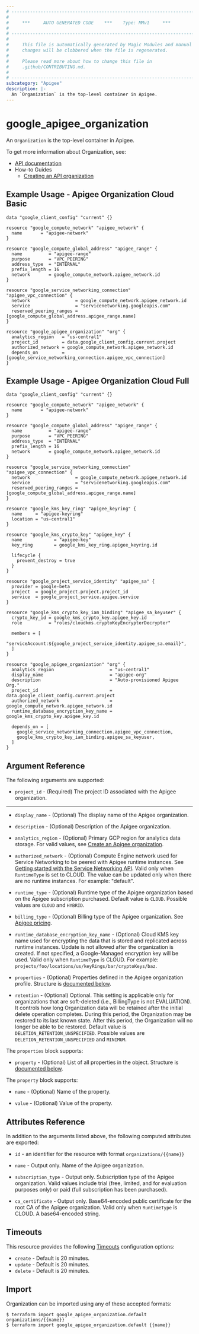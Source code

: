 ```yaml
---
# ----------------------------------------------------------------------------
#
#     ***     AUTO GENERATED CODE    ***    Type: MMv1     ***
#
# ----------------------------------------------------------------------------
#
#     This file is automatically generated by Magic Modules and manual
#     changes will be clobbered when the file is regenerated.
#
#     Please read more about how to change this file in
#     .github/CONTRIBUTING.md.
#
# ----------------------------------------------------------------------------
subcategory: "Apigee"
description: |-
  An `Organization` is the top-level container in Apigee.
---
```


# google\_apigee\_organization

An `Organization` is the top-level container in Apigee.


To get more information about Organization, see:

* [API documentation](https://cloud.google.com/apigee/docs/reference/apis/apigee/rest/v1/organizations)
* How-to Guides
    * [Creating an API organization](https://cloud.google.com/apigee/docs/api-platform/get-started/create-org)

## Example Usage - Apigee Organization Cloud Basic


```hcl
data "google_client_config" "current" {}

resource "google_compute_network" "apigee_network" {
  name       = "apigee-network"
}

resource "google_compute_global_address" "apigee_range" {
  name          = "apigee-range"
  purpose       = "VPC_PEERING"
  address_type  = "INTERNAL"
  prefix_length = 16
  network       = google_compute_network.apigee_network.id
}

resource "google_service_networking_connection" "apigee_vpc_connection" {
  network                 = google_compute_network.apigee_network.id
  service                 = "servicenetworking.googleapis.com"
  reserved_peering_ranges = [google_compute_global_address.apigee_range.name]
}

resource "google_apigee_organization" "org" {
  analytics_region   = "us-central1"
  project_id         = data.google_client_config.current.project
  authorized_network = google_compute_network.apigee_network.id
  depends_on         = [google_service_networking_connection.apigee_vpc_connection]
}
```
## Example Usage - Apigee Organization Cloud Full


```hcl
data "google_client_config" "current" {}

resource "google_compute_network" "apigee_network" {
  name       = "apigee-network"
}

resource "google_compute_global_address" "apigee_range" {
  name          = "apigee-range"
  purpose       = "VPC_PEERING"
  address_type  = "INTERNAL"
  prefix_length = 16
  network       = google_compute_network.apigee_network.id
}

resource "google_service_networking_connection" "apigee_vpc_connection" {
  network                 = google_compute_network.apigee_network.id
  service                 = "servicenetworking.googleapis.com"
  reserved_peering_ranges = [google_compute_global_address.apigee_range.name]
}

resource "google_kms_key_ring" "apigee_keyring" {
  name     = "apigee-keyring"
  location = "us-central1"
}

resource "google_kms_crypto_key" "apigee_key" {
  name            = "apigee-key"
  key_ring        = google_kms_key_ring.apigee_keyring.id

  lifecycle {
    prevent_destroy = true
  }
}

resource "google_project_service_identity" "apigee_sa" {
  provider = google-beta
  project  = google_project.project.project_id
  service  = google_project_service.apigee.service
}

resource "google_kms_crypto_key_iam_binding" "apigee_sa_keyuser" {
  crypto_key_id = google_kms_crypto_key.apigee_key.id
  role          = "roles/cloudkms.cryptoKeyEncrypterDecrypter"

  members = [
    "serviceAccount:${google_project_service_identity.apigee_sa.email}",
  ]
}

resource "google_apigee_organization" "org" {
  analytics_region                     = "us-central1"
  display_name                         = "apigee-org"
  description                          = "Auto-provisioned Apigee Org."
  project_id                           = data.google_client_config.current.project
  authorized_network                   = google_compute_network.apigee_network.id
  runtime_database_encryption_key_name = google_kms_crypto_key.apigee_key.id

  depends_on = [
    google_service_networking_connection.apigee_vpc_connection,
    google_kms_crypto_key_iam_binding.apigee_sa_keyuser,
  ]
}
```

## Argument Reference

The following arguments are supported:


* `project_id` -
  (Required)
  The project ID associated with the Apigee organization.


- - -


* `display_name` -
  (Optional)
  The display name of the Apigee organization.

* `description` -
  (Optional)
  Description of the Apigee organization.

* `analytics_region` -
  (Optional)
  Primary GCP region for analytics data storage. For valid values, see [Create an Apigee organization](https://cloud.google.com/apigee/docs/api-platform/get-started/create-org).

* `authorized_network` -
  (Optional)
  Compute Engine network used for Service Networking to be peered with Apigee runtime instances.
  See [Getting started with the Service Networking API](https://cloud.google.com/service-infrastructure/docs/service-networking/getting-started).
  Valid only when `RuntimeType` is set to CLOUD. The value can be updated only when there are no runtime instances. For example: "default".

* `runtime_type` -
  (Optional)
  Runtime type of the Apigee organization based on the Apigee subscription purchased.
  Default value is `CLOUD`.
  Possible values are `CLOUD` and `HYBRID`.

* `billing_type` -
  (Optional)
  Billing type of the Apigee organization. See [Apigee pricing](https://cloud.google.com/apigee/pricing).

* `runtime_database_encryption_key_name` -
  (Optional)
  Cloud KMS key name used for encrypting the data that is stored and replicated across runtime instances.
  Update is not allowed after the organization is created.
  If not specified, a Google-Managed encryption key will be used.
  Valid only when `RuntimeType` is CLOUD. For example: `projects/foo/locations/us/keyRings/bar/cryptoKeys/baz`.

* `properties` -
  (Optional)
  Properties defined in the Apigee organization profile.
  Structure is [documented below](#nested_properties).

* `retention` -
  (Optional)
  Optional. This setting is applicable only for organizations that are soft-deleted (i.e., BillingType
  is not EVALUATION). It controls how long Organization data will be retained after the initial delete
  operation completes. During this period, the Organization may be restored to its last known state.
  After this period, the Organization will no longer be able to be restored.
  Default value is `DELETION_RETENTION_UNSPECIFIED`.
  Possible values are `DELETION_RETENTION_UNSPECIFIED` and `MINIMUM`.


<a name="nested_properties"></a>The `properties` block supports:

* `property` -
  (Optional)
  List of all properties in the object.
  Structure is [documented below](#nested_property).


<a name="nested_property"></a>The `property` block supports:

* `name` -
  (Optional)
  Name of the property.

* `value` -
  (Optional)
  Value of the property.

## Attributes Reference

In addition to the arguments listed above, the following computed attributes are exported:

* `id` - an identifier for the resource with format `organizations/{{name}}`

* `name` -
  Output only. Name of the Apigee organization.

* `subscription_type` -
  Output only. Subscription type of the Apigee organization.
  Valid values include trial (free, limited, and for evaluation purposes only) or paid (full subscription has been purchased).

* `ca_certificate` -
  Output only. Base64-encoded public certificate for the root CA of the Apigee organization.
  Valid only when `RuntimeType` is CLOUD. A base64-encoded string.


## Timeouts

This resource provides the following
[Timeouts](https://developer.hashicorp.com/terraform/plugin/sdkv2/resources/retries-and-customizable-timeouts) configuration options:

- `create` - Default is 20 minutes.
- `update` - Default is 20 minutes.
- `delete` - Default is 20 minutes.

## Import


Organization can be imported using any of these accepted formats:

```
$ terraform import google_apigee_organization.default organizations/{{name}}
$ terraform import google_apigee_organization.default {{name}}
```
